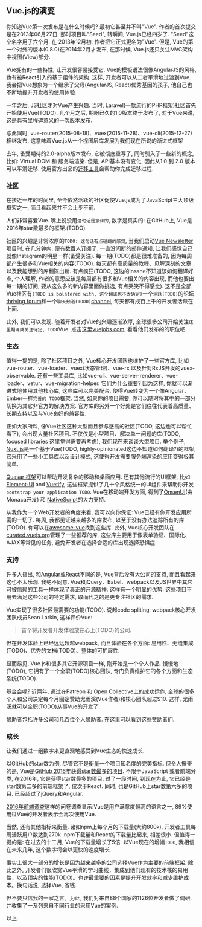 ## Vue.js的演变

你知道Vue第一次发布是在什么时候吗? 最初它甚至并不叫"Vue". 作者的首次提交是在2013年06月27日, 那时项目叫"Seed", 转瞬间, Vue.js已经四岁了. "Seed"这个名字用了六个月, 在 2013年12月初, 作者把它正式更名为"Vue". 但是, Vue的第一个对外的版本(0.8.0)在2014年2月才发布, 在那时候, Vue.js还只关注MVC架构中视图(View)部分.

Vue拥有的一些特性, 让开发很容易接受它. Vue的模板语法很像AngularJS的风格, 也有被React引入的基于组件的架构. 这样, 开发者可以从二者平滑地过渡到Vue. 我会把Vue想象为一个继承了父母(AngularJS, React)优秀基因的孩子, 他自己也不断地提升开发者的使用体验.

一年之后, JS社区才对Vue产生兴趣. 当时, Laravel(一款流行的PHP框架)社区首先开始使用Vue(TODO). 几个月之后, 期盼已久的1.0版本终于发布了, 对于Vue来说, 这是具有里程碑意义的一次版本发布.

与此同时, vue-router(2015-08-18)、vuex(2015-11-28)、vue-cli(2015-12-27)相继发布. 这意味着Vue.js从一个视图层库发展为我们现在所说的渐进式框架

去年, 备受期待的2.0-alpha版本发布, 它被彻底重写了, 同时引入了一些新的概念, 比如: Virtual DOM 和 服务端渲染. 但是, API基本没有变化, 因此从1.0 到 2.0 版本可以平滑迁移. 使用官方出品的[迁移工具](https://github.com/vuejs/vue-migration-helper)会帮助你完成迁移过程.

### 社区

在接近一年的时间里, 至今依然活跃的社区促使Vue.js成为了JavaScript三大顶级框架之一, 而且看起来并不会止步不前.

人们非常喜爱Vue. 嘴上说没用`这句话是意译的`, 数字是真实的: 在GitHub上, Vue是2016年star数最多的框架.(TODO)

社区的兴趣是非常浓厚的`TODO: 这句话有点硬翻的感觉`, 当我们启动[Vue Newsletter](http://vue-newsletter.com/)项目时, 在几分钟内, 便有数百人订阅了. 一直没间断的邮件通知, 让我们感觉自己就像Instagram的明星一样(备受关注). 每一期(TODO)都是很难准备的, 因为每周都产生很多和Vue相关的内容(TODO). 每天都有高质量的教程、见解深刻的文章以及我能想到的库翻陈出新. 有点疯狂(TODO, 这边的insane不知道该如何翻译好点, 个人理解, 作者的意思应该是每周都有很多和Vue相关的内容出现, 而他也要出每一期的订阅, 要从这么多的新内容里面做挑选,  有点哭笑不得感觉). 这不是全部, Vue社区有`(TODO is bolstered with, 这个翻译也不太确定)`一个`活跃(TODO)`的论坛[thriving forum](https://forum.vuejs.org/)和一个`聊天频道(TODO)`[channel](https://chat.vuejs.org/), 每天都有成百上千的开发者活跃在上面.

此外, 我们可以发现, 随着开发者对Vue的兴趣逐渐浓厚, 全球很多公司开始关注`这里翻译成关注待定, TODO`Vue. 点击这里[vuejobs.com](http://vuejobs.com/), 看看他们发布的的职位吧.

### 生态

值得一提的是, 除了社区项目之外, Vue核心开发团队也维护了一些官方库, 比如vue-router、vue-loader、vuex(状态管理)、vue-rx 以及针对RxJS开发的vuex-observable. 还有一些工具库, 比如vue-cli、vue-server-renderer、vue-loader、vetur、vue-migration-helper. 它们为什么重要? 因为这样, 你就可以渐进式地使用其他核心库, 这些库可以完美配合, 使得Vue转变为一个像Angular、Ember一样`完善的 TODO`框架. 当然, 如果你的项目需要, 你可以随时将其中的一部分切换为其它非官方的解决方案. 官方库的另外一个好处是它们往往代表着高质量、长期支持以及与Vue良好的兼容性.

正如大家所料, 像Vue社区这种大型而且参与感高的社区(TODO, 这边也可以帮忙看下), 会出现大量社区项目. 不仅仅是小型项目、解决单一问题的库(TODO,  focused libraries 这里觉得需要再考虑), 我们现在来谈谈大型项目. 举个例子, [Nuxt.js](https://nuxtjs.org)是一个基于Vue(TODO, highly-opinionated这边不知道如何翻译?)的框架, 它采用了一些小工具库以及设计模式, 这使得开发需要服务端渲染的应用变得极其简单.

[Quasar 框架](http://quasar-framework.org)可以帮助开发复杂的移动和桌面应用. 还有其他流行的UI框架, 比如: [Element-UI](http://element.eleme.io/#/en-US) and [Vuetify](https://vuetifyjs.com/), 这些框架提供了几十个风格统一的UI组件来帮助你开发`bootstrap your application TODO`. Vue在移动端开发方面, 得到了[OnsenUI](https://onsen.io/vue/)(由Monaca开发) 和 [NativeScript](https://www.nativescript.org/blog/a-new-vue-for-nativescript)的大力支持.


从我作为一个Web开发者的角度来看, 我可以向你保证: Vue已经有你开发应用所需的一切了. 每周, 我都见证越来越多的库发布, 以至于没有办法追踪所有的库(TODO). 你可以在[awesome-vue](https://github.com/vuejs/这里)找到这些库. 此外, Vue核心开发团队在[curated.vuejs.org](http://curated.vuejs.org/)管理了一些推荐的库, 这些库主要用于像表单验证、国际化、AJAX等常见的任务, 避免开发者在选择合适的库出现选择恐惧症.

### 支持

许多人指出, 和Angular或React不同的是, Vue背后没有大公司的支持, 而且看起来这也不太乐观. 我绝不同意. Vue和jQuery、Babel、webpack以及JS世界中其它可被信赖的工具一样体现了真正的开源精神. 这样有一个明显的优势: 这些项目不用去满足这些公司的特定需求, 取而代之的是更专注社区的需求.

Vue实现了很多社区最需要的功能(TODO). 说起code spliting, webpack核心开发团队成员Sean Larkin, 这样评价Vue:

> 首个将开发者开发体验放在心上(TODO)的公司.

但在开发体验上已经远远超越webpack, 而且体验在各个方面: 易用性、无缝集成(TODO)、优秀的文档(TODO)、整体的可扩展性.

显而易见, Vue.js和很多其它开源项目一样, 刚开始是一个个人作品. 慢慢地(TODO), 它拥有了一个全职(TODO)核心团队, 专门负责维护它的各个方面和生态系统(TODO).

基金会呢? 近两年, 通过在Patreon 和 Open Collective上的成功运作, 全球的很多个人和公司决定每个月固定赞助尤雨溪(Vue作者)和核心团队超过$10. 这样, 尤雨溪就可以全职(TODO)从事Vue的开发了.

赞助者包括许多公司和几百位个人赞助者. 在[这里](https://vuejs.org/support-vuejs/)可以看到这些赞助者们.

### 成长

让我们通过一组数字来更直观地感受到Vue生态的快速成长.

以GitHub的star数为例, 尽管它不是衡量一个项目知名度的完美指标. 但令人振奋的是, Vue是[GitHub 2016年获得star数最多的项目](https://risingstars2016.js.org/#all). 不限于JavaScript 或者前端分类, 在2016年, 它是获得star数最多的项目. 过了一段时间, 到现在为止, 它已经是star数第二多的前端框架了, 仅次于React. 同时, 也是GitHub上star数第六多的项目. 已经超过了jQuery和Angular.

[2016年前端调查](https://stateofjs.com/2016/frontend/)这样的问卷调查显示:Vue是用户满意度最高的语言之一, 89%使用过Vue的开发者表示会再次使用Vue.

当然, 还有其他指标来衡量. 诸如npm上每个月的下载量(大约800k), 开发者工具每周活跃用户数达到270k. npm下载量和React的下载量比起来, 相差很小. 但值得一提的是: 在过去的十二月, Vue的下载量增长了5倍. 以Vue现在的增幅`TODO`, 我相信在未来几年, 这个数字将会以更快的速度增长.

事实上很大一部分的增长是因为越来越多的公司选择Vue作为主要的前端框架. 除此之外, 开发者们很欣赏Vue平滑的学习曲线，集成到他们现有的技术栈的易用性，以及顶尖的性能(TODO)。也许最重要的因素是提升开发效率和减少维护成本。换句话说, 选择Vue, 省钱.

但不要只信我的一家之言。为此, 我们对来自88个国家的1126位开发者做了调研, 并收集了一系列来自不同行业的采用Vue的案例.

以上.
